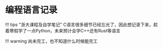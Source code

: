 # 编程语言记录

!!! tips "浙大课程及自学笔记"
    C语言很多细节已经忘光了，因此想记录下来，趁着寒假学了一点Python，未来预计会学C++还有Rust等语言

!!! warning
    尚未完工，也不知道什么时候能完工
